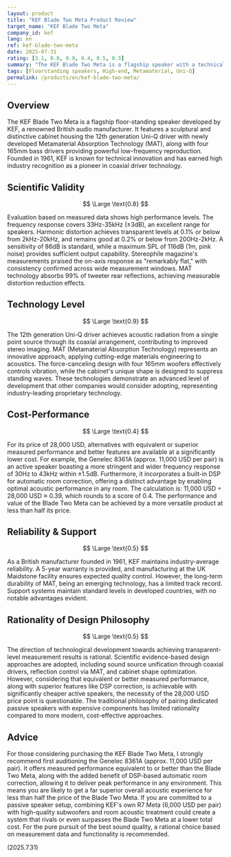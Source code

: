 ```yaml
---
layout: product
title: "KEF Blade Two Meta Product Review"
target_name: "KEF Blade Two Meta"
company_id: kef
lang: en
ref: kef-blade-two-meta
date: 2025-07-31
rating: [3.1, 0.8, 0.9, 0.4, 0.5, 0.5]
summary: "The KEF Blade Two Meta is a flagship speaker with a technically advanced design, but equivalent or superior performance is achievable through more affordable alternatives."
tags: [Floorstanding speakers, High-end, Metamaterial, Uni-Q]
permalink: /products/en/kef-blade-two-meta/
---
```

## Overview

The KEF Blade Two Meta is a flagship floor-standing speaker developed by KEF, a renowned British audio manufacturer. It features a sculptural and distinctive cabinet housing the 12th generation Uni-Q driver with newly developed Metamaterial Absorption Technology (MAT), along with four 165mm bass drivers providing powerful low-frequency reproduction. Founded in 1961, KEF is known for technical innovation and has earned high industry recognition as a pioneer in coaxial driver technology.

## Scientific Validity

$$ \Large \text{0.8} $$

Evaluation based on measured data shows high performance levels. The frequency response covers 33Hz-35kHz (±3dB), an excellent range for speakers. Harmonic distortion achieves transparent levels at 0.1% or below from 2kHz-20kHz, and remains good at 0.2% or below from 200Hz-2kHz. A sensitivity of 86dB is standard, while a maximum SPL of 116dB (1m, pink noise) provides sufficient output capability. Stereophile magazine's measurements praised the on-axis response as "remarkably flat," with consistency confirmed across wide measurement windows. MAT technology absorbs 99% of tweeter rear reflections, achieving measurable distortion reduction effects.

## Technology Level

$$ \Large \text{0.9} $$

The 12th generation Uni-Q driver achieves acoustic radiation from a single point source through its coaxial arrangement, contributing to improved stereo imaging. MAT (Metamaterial Absorption Technology) represents an innovative approach, applying cutting-edge materials engineering to acoustics. The force-canceling design with four 165mm woofers effectively controls vibration, while the cabinet's unique shape is designed to suppress standing waves. These technologies demonstrate an advanced level of development that other companies would consider adopting, representing industry-leading proprietary technology.

## Cost-Performance

$$ \Large \text{0.4} $$

For its price of 28,000 USD, alternatives with equivalent or superior measured performance and better features are available at a significantly lower cost. For example, the Genelec 8361A (approx. 11,000 USD per pair) is an active speaker boasting a more stringent and wider frequency response of 30Hz to 43kHz within ±1.5dB. Furthermore, it incorporates a built-in DSP for automatic room correction, offering a distinct advantage by enabling optimal acoustic performance in any room. The calculation is: 11,000 USD ÷ 28,000 USD ≈ 0.39, which rounds to a score of 0.4. The performance and value of the Blade Two Meta can be achieved by a more versatile product at less than half its price.

## Reliability & Support

$$ \Large \text{0.5} $$

As a British manufacturer founded in 1961, KEF maintains industry-average reliability. A 5-year warranty is provided, and manufacturing at the UK Maidstone facility ensures expected quality control. However, the long-term durability of MAT, being an emerging technology, has a limited track record. Support systems maintain standard levels in developed countries, with no notable advantages evident.

## Rationality of Design Philosophy

$$ \Large \text{0.5} $$

The direction of technological development towards achieving transparent-level measurement results is rational. Scientific evidence-based design approaches are adopted, including sound source unification through coaxial drivers, reflection control via MAT, and cabinet shape optimization. However, considering that equivalent or better measured performance, along with superior features like DSP correction, is achievable with significantly cheaper active speakers, the necessity of the 28,000 USD price point is questionable. The traditional philosophy of pairing dedicated passive speakers with expensive components has limited rationality compared to more modern, cost-effective approaches.

## Advice

For those considering purchasing the KEF Blade Two Meta, I strongly recommend first auditioning the Genelec 8361A (approx. 11,000 USD per pair). It offers measured performance equivalent to or better than the Blade Two Meta, along with the added benefit of DSP-based automatic room correction, allowing it to deliver peak performance in any environment. This means you are likely to get a far superior overall acoustic experience for less than half the price of the Blade Two Meta. If you are committed to a passive speaker setup, combining KEF's own R7 Meta (6,000 USD per pair) with high-quality subwoofers and room acoustic treatment could create a system that rivals or even surpasses the Blade Two Meta at a lower total cost. For the pure pursuit of the best sound quality, a rational choice based on measurement data and functionality is recommended.

(2025.7.31)
